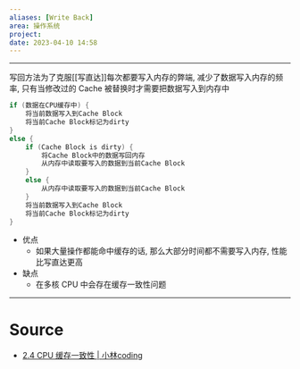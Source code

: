 ```yaml
---
aliases: [Write Back]
area: 操作系统
project: 
date: 2023-04-10 14:58
---
```

---
写回方法为了克服[[写直达]]每次都要写入内存的弊端, 减少了数据写入内存的频率, 只有当修改过的 Cache 被替换时才需要把数据写入到内存中
```cpp
if (数据在CPU缓存中) {
    将当前数据写入到Cache Block
    将当前Cache Block标记为dirty
}
else {
    if (Cache Block is dirty) {
        将Cache Block中的数据写回内存
        从内存中读取要写入的数据到当前Cache Block
    }
    else {
        从内存中读取要写入的数据到当前Cache Block
    }
    将当前数据写入到Cache Block
    将当前Cache Block标记为dirty
}

```
- 优点
    - 如果大量操作都能命中缓存的话, 那么大部分时间都不需要写入内存, 性能比写直达更高
- 缺点
    - 在多核 CPU 中会存在缓存一致性问题
---
# Source
- [2.4 CPU 缓存一致性 | 小林coding](https://xiaolincoding.com/os/1_hardware/cpu_mesi.html)